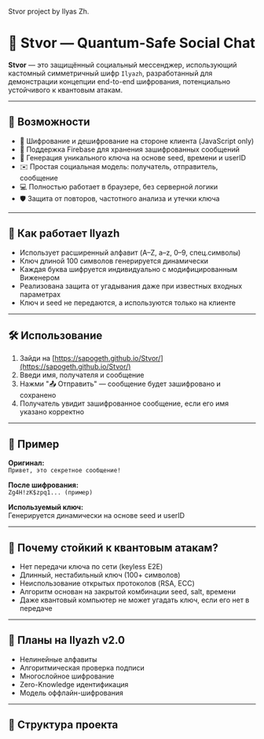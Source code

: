Stvor project by Ilyas Zh.

# 💬 Stvor — Quantum-Safe Social Chat

**Stvor** — это защищённый социальный мессенджер, использующий кастомный симметричный шифр `Ilyazh`, разработанный для демонстрации концепции end-to-end шифрования, потенциально устойчивого к квантовым атакам.

---

## 🚀 Возможности

- 🔐 Шифрование и дешифрование на стороне клиента (JavaScript only)
- 📡 Поддержка Firebase для хранения зашифрованных сообщений
- 🧬 Генерация уникального ключа на основе seed, времени и userID
- ✉️ Простая социальная модель: получатель, отправитель, сообщение
- 💻 Полностью работает в браузере, без серверной логики
- 🛡 Защита от повторов, частотного анализа и утечки ключа

---

## 🧠 Как работает Ilyazh

- Использует расширенный алфавит (A–Z, a–z, 0–9, спец.символы)
- Ключ длиной 100 символов генерируется динамически
- Каждая буква шифруется индивидуально с модифицированным Виженером
- Реализована защита от угадывания даже при известных входных параметрах
- Ключ и seed не передаются, а используются только на клиенте

---

## 🛠️ Использование

1. Зайди на [https://sapogeth.github.io/Stvor/](https://sapogeth.github.io/Stvor/)
2. Введи имя, получателя и сообщение
3. Нажми "📤 Отправить" — сообщение будет зашифровано и сохранено
4. Получатель увидит зашифрованное сообщение, если его имя указано корректно

---

## 🧪 Пример

**Оригинал:**  
`Привет, это секретное сообщение!`

**После шифрования:**  
`Zg4H!zK$zpq1... (пример)`

**Используемый ключ:**  
Генерируется динамически на основе seed и userID

---

## 🔐 Почему стойкий к квантовым атакам?

- Нет передачи ключа по сети (keyless E2E)
- Длинный, нестабильный ключ (100+ символов)
- Неиспользование открытых протоколов (RSA, ECC)
- Алгоритм основан на закрытой комбинации seed, salt, времени
- Даже квантовый компьютер не может угадать ключ, если его нет в передаче

---

## 🧱 Планы на Ilyazh v2.0

- Нелинейные алфавиты
- Алгоритмическая проверка подписи
- Многослойное шифрование
- Zero-Knowledge идентификация
- Модель оффлайн-шифрования

---

## 📂 Структура проекта


